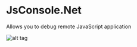 JsConsole.Net
=============
Allows you to debug remote JavaScript application

![alt tag](https://auriou.files.wordpress.com/2014/11/jsconsole1.png)
